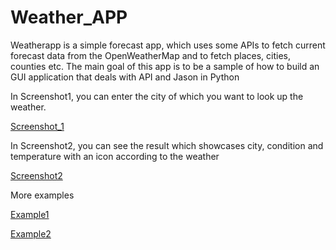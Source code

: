 # Weather_APP

Weatherapp is a simple forecast app, which uses some APIs to fetch current forecast data from the OpenWeatherMap and to fetch places, cities, counties etc. 
The main goal of this app is to be a sample of how to build an GUI application that deals with API and Jason in Python

In Screenshot1, you can enter the city of which you want to look up the weather. 

[Screenshot_1](https://user-images.githubusercontent.com/35819620/79726307-8bc20b80-8325-11ea-840c-d623ef5fcc35.png)

In Screenshot2, you can see the result which showcases city, condition and temperature with an icon according to the weather 

[Screenshot2](https://user-images.githubusercontent.com/35819620/79726482-d6dc1e80-8325-11ea-8ec0-3b98955953b9.png)

More examples

[Example1](https://user-images.githubusercontent.com/35819620/79728046-44894a00-8328-11ea-8fdb-42470841ae96.png)

[Example2](https://user-images.githubusercontent.com/35819620/79728147-6aaeea00-8328-11ea-8a31-afb44c053eae.png)
